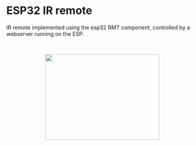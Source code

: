 <!DOCTYPE html>
<html lang="en">
<body>
  <h1>ESP32 IR remote</h1>
  <p>IR remote implemented using the esp32 RMT component, controlled by a webserver running on the ESP. </p>
  <br>
  <p align="center"> 
    <img width=300 height=225 src="https://github.com/tom-zv/FPGA-ESP32-Projects/assets/96687713/9c52fccc-1e1a-4177-b196-013618267c74">
  </p>
</body>
</html>
